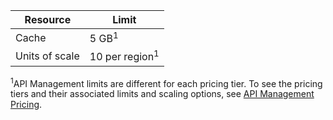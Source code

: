 | Resource | Limit |
| --- | --- |
| Cache |5 GB<sup>1</sup> |
| Units of scale |10 per region<sup>1</sup> |

<sup>1</sup>API Management limits are different for each pricing tier. To see the pricing tiers and their associated limits and scaling options, see [API Management Pricing](https://azure.microsoft.com/pricing/details/api-management/).

